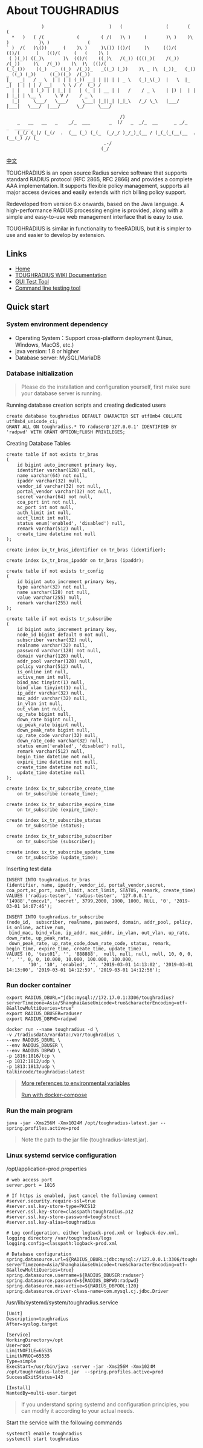 # About TOUGHRADIUS 


                 )                        )   (                (       (              (
      *   )   ( /(            (        ( /(   )\ )     (       )\ )    )\ )           )\ )              (
    ` )  /(   )\())      (    )\ )     )\()) (()/(     )\     (()/(   (()/(      (   (()/(     (   (    )\ )
     ( )(_)) ((_)\       )\  (()/(    ((_)\   /(_)) ((((_)(    /(_))   /(_))     )\   /(_))    )\  )\  (()/(
    (_(_())    ((_)   _ ((_)  /(_))_   _((_) (_))    )\ _ )\  (_))_   (_))    _ ((_) (_))     ((_)((_)  /(_))
    |_   _|   / _ \  | | | | (_)) __| | || | | _ \   (_)_\(_)  |   \  |_ _|  | | | | / __|    \ \ / /  (_) /
      | |    | (_) | | |_| |   | (_ | | __ | |   /    / _ \    | |) |  | |   | |_| | \__ \     \ V /    / _ \
      |_|     \___/   \___/     \___| |_||_| |_|_\   /_/ \_\   |___/  |___|   \___/  |___/      \_/     \___/

                                              /)
        _   __   __   _    _/_  ___       _  (/   _  _/_  __      _ _/_      _  ______
        (_(/ (_(/ (_(/  .  (__ (_) (_(_  (_/_/ )_/_)_(__ / (_(_(_(__(__  .  (__(_) // (_
                                        .-/
                                       (_/

[中文](README_CN.md)

TOUGHRADIUS is an open source Radius service software that supports standard RADIUS protocol (RFC 2865, RFC 2866) and provides a complete AAA implementation. It supports flexible policy management, supports all major access devices and easily extends with rich billing policy support.

Redeveloped from version 6.x onwards, based on the Java language. A high-performance RADIUS processing engine is provided, along with a simple and easy-to-use web management interface that is easy to use.

TOUGHRADIUS is similar in functionality to freeRADIUS, but it is simpler to use and easier to develop by extension.

## Links

- [Home](https://www.toughradius.net/)
- [TOUGHRADIUS WIKI Documentation](https://github.com/talkincode/ToughRADIUS/wiki)
- [GUI Test Tool](https://github.com/jamiesun/RadiusTester)
- [Command line testing tool](https://github.com/talkincode/JRadiusTester)

## Quick start

### System environment dependency

- Operating System：Support cross-platform deployment (Linux, Windows, MacOS, etc.)
- java version: 1.8 or higher
- Database server: MySQL/MariaDB

### Database initialization

> Please do the installation and configuration yourself, first make sure your database server is running.

Running database creation scripts and creating dedicated users

    create database toughradius DEFAULT CHARACTER SET utf8mb4 COLLATE utf8mb4_unicode_ci;
    GRANT ALL ON toughradius.* TO raduser@'127.0.0.1' IDENTIFIED BY 'radpwd' WITH GRANT OPTION;FLUSH PRIVILEGES;

Creating Database Tables

    create table if not exists tr_bras
    (
        id bigint auto_increment primary key,
        identifier varchar(128) null,
        name varchar(64) not null,
        ipaddr varchar(32) null,
        vendor_id varchar(32) not null,
        portal_vendor varchar(32) not null,
        secret varchar(64) not null,
        coa_port int not null,
        ac_port int not null,
        auth_limit int null,
        acct_limit int null,
        status enum('enabled', 'disabled') null,
        remark varchar(512) null,
        create_time datetime not null
    );

    create index ix_tr_bras_identifier on tr_bras (identifier);
    
    create index ix_tr_bras_ipaddr on tr_bras (ipaddr);
    
    create table if not exists tr_config
    (
        id bigint auto_increment primary key,
        type varchar(32) not null,
        name varchar(128) not null,
        value varchar(255) null,
        remark varchar(255) null
    );
    
    create table if not exists tr_subscribe
    (
        id bigint auto_increment primary key,
        node_id bigint default 0 not null,
        subscriber varchar(32) null,
        realname varchar(32) null,
        password varchar(128) not null,
        domain varchar(128) null,
        addr_pool varchar(128) null,
        policy varchar(512) null,
        is_online int null,
        active_num int null,
        bind_mac tinyint(1) null,
        bind_vlan tinyint(1) null,
        ip_addr varchar(32) null,
        mac_addr varchar(32) null,
        in_vlan int null,
        out_vlan int null,
        up_rate bigint null,
        down_rate bigint null,
        up_peak_rate bigint null,
        down_peak_rate bigint null,
        up_rate_code varchar(32) null,
        down_rate_code varchar(32) null,
        status enum('enabled', 'disabled') null,
        remark varchar(512) null,
        begin_time datetime not null,
        expire_time datetime not null,
        create_time datetime not null,
        update_time datetime null
    );
    
    create index ix_tr_subscribe_create_time
        on tr_subscribe (create_time);
    
    create index ix_tr_subscribe_expire_time
        on tr_subscribe (expire_time);
    
    create index ix_tr_subscribe_status
        on tr_subscribe (status);
    
    create index ix_tr_subscribe_subscriber
        on tr_subscribe (subscriber);
    
    create index ix_tr_subscribe_update_time
        on tr_subscribe (update_time);
    

Inserting test data

    INSERT INTO toughradius.tr_bras
    (identifier, name, ipaddr, vendor_id, portal_vendor,secret, coa_port,ac_port, auth_limit, acct_limit, STATUS, remark, create_time)
    VALUES ('radius-tester', 'radius-tester', '127.0.0.1', '14988',"cmccv1", 'secret', 3799,2000, 1000, 1000, NULL, '0', '2019-03-01 14:07:46');

    INSERT INTO toughradius.tr_subscribe
    (node_id,  subscriber, realname, password, domain, addr_pool, policy, is_online, active_num,
     bind_mac, bind_vlan, ip_addr, mac_addr, in_vlan, out_vlan, up_rate, down_rate, up_peak_rate, 
     down_peak_rate, up_rate_code,down_rate_code, status, remark, begin_time, expire_time, create_time, update_time)
    VALUES (0, 'test01', '', '888888',  null, null, null, null, 10, 0, 0, '', '', 0, 0, 10.000, 10.000, 100.000, 100.000,
            '10', '10', 'enabled', '', '2019-03-01 14:13:02', '2019-03-01 14:13:00', '2019-03-01 14:12:59', '2019-03-01 14:12:56');

### Run docker container
    
    export RADIUS_DBURL="jdbc:mysql://172.17.0.1:3306/toughradius?serverTimezone=Asia/Shanghai&useUnicode=true&characterEncoding=utf-8&allowMultiQueries=true"
    export RADIUS_DBUSER=raduser
    export RADIUS_DBPWD=radpwd
    
    docker run --name toughradius -d \
    -v /tradiusdata/vardata:/var/toughradius \
    --env RADIUS_DBURL \
    --env RADIUS_DBUSER \
    --env RADIUS_DBPWD \
    -p 1816:1816/tcp \
    -p 1812:1812/udp \
    -p 1813:1813/udp \
    talkincode/toughradius:latest
    
> [More references to environmental variables](https://github.com/talkincode/ToughRADIUS/wiki/docker_related)     
>
> [Run with docker-compose](https://github.com/talkincode/ToughRADIUS/wiki/docker_related)
            
### Run the main program

    java -jar -Xms256M -Xmx1024M /opt/toughradius-latest.jar --spring.profiles.active=prod
    
> Note the path to the jar file (toughradius-latest.jar).

### Linux systemd service configuration

/opt/application-prod.properties

    # web access port
    server.port = 1816
    
    # If https is enabled, just cancel the following comment
    #server.security.require-ssl=true
    #server.ssl.key-store-type=PKCS12
    #server.ssl.key-store=classpath:toughradius.p12
    #server.ssl.key-store-password=toughstruct
    #server.ssl.key-alias=toughradius
    
    # Log configuration, either logback-prod.xml or logback-dev.xml, logging directory /var/toughradius/logs
    logging.config=classpath:logback-prod.xml
    
    # Database configuration
    spring.datasource.url=${RADIUS_DBURL:jdbc:mysql://127.0.0.1:3306/toughradius?serverTimezone=Asia/Shanghai&useUnicode=true&characterEncoding=utf-8&allowMultiQueries=true}
    spring.datasource.username=${RADIUS_DBUSER:raduser}
    spring.datasource.password=${RADIUS_DBPWD:radpwd}
    spring.datasource.max-active=${RADIUS_DBPOOL:120}
    spring.datasource.driver-class-name=com.mysql.cj.jdbc.Driver

/usr/lib/systemd/system/toughradius.service

    [Unit]
    Description=toughradius
    After=syslog.target
    
    [Service]
    WorkingDirectory=/opt
    User=root
    LimitNOFILE=65535
    LimitNPROC=65535
    Type=simple
    ExecStart=/usr/bin/java -server -jar -Xms256M -Xmx1024M /opt/toughradius-latest.jar  --spring.profiles.active=prod
    SuccessExitStatus=143
    
    [Install]
    WantedBy=multi-user.target

> If you understand spring systemd and configuration principles, you can modify it according to your actual needs.

Start the service with the following commands

    systemctl enable toughradius
    systemctl start toughradius
    
